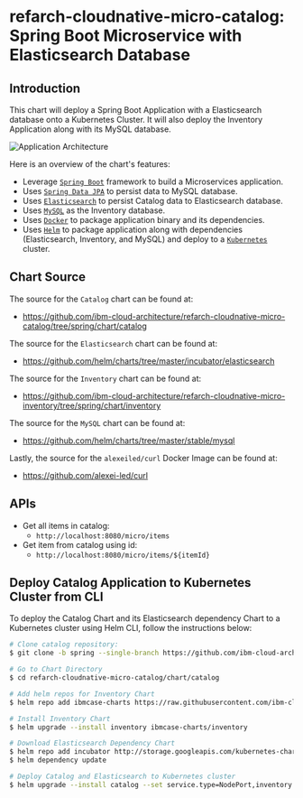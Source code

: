 # refarch-cloudnative-micro-catalog: Spring Boot Microservice with Elasticsearch Database

## Introduction
This chart will deploy a Spring Boot Application with a Elasticsearch database onto a Kubernetes Cluster. It will also deploy the Inventory Application along with its MySQL database.

![Application Architecture](https://raw.githubusercontent.com/ibm-cloud-architecture/refarch-cloudnative-micro-catalog/spring/static/catalog.png?raw=true)

Here is an overview of the chart's features:
- Leverage [`Spring Boot`](https://projects.spring.io/spring-boot/) framework to build a Microservices application.
- Uses [`Spring Data JPA`](https://www.elastic.co/products/elasticsearch) to persist data to MySQL database.
- Uses [`Elasticsearch`](https://www.elastic.co/products/elasticsearch) to persist Catalog data to Elasticsearch database.
- Uses [`MySQL`](https://www.mysql.com/) as the Inventory database.
- Uses [`Docker`](https://docs.docker.com/) to package application binary and its dependencies.
- Uses [`Helm`](https://helm.sh/) to package application along with dependencies (Elasticsearch, Inventory, and MySQL) and deploy to a [`Kubernetes`](https://kubernetes.io/) cluster.

## Chart Source
The source for the `Catalog` chart can be found at:
* https://github.com/ibm-cloud-architecture/refarch-cloudnative-micro-catalog/tree/spring/chart/catalog

The source for the `Elasticsearch` chart can be found at:
* https://github.com/helm/charts/tree/master/incubator/elasticsearch

The source for the `Inventory` chart can be found at:
* https://github.com/ibm-cloud-architecture/refarch-cloudnative-micro-inventory/tree/spring/chart/inventory

The source for the `MySQL` chart can be found at:
* https://github.com/helm/charts/tree/master/stable/mysql

Lastly, the source for the `alexeiled/curl` Docker Image can be found at:
* https://github.com/alexei-led/curl

## APIs
* Get all items in catalog:
    + `http://localhost:8080/micro/items`
* Get item from catalog using id:
    + `http://localhost:8080/micro/items/${itemId}`

## Deploy Catalog Application to Kubernetes Cluster from CLI
To deploy the Catalog Chart and its Elasticsearch dependency Chart to a Kubernetes cluster using Helm CLI, follow the instructions below:
```bash
# Clone catalog repository:
$ git clone -b spring --single-branch https://github.com/ibm-cloud-architecture/refarch-cloudnative-micro-catalog.git

# Go to Chart Directory
$ cd refarch-cloudnative-micro-catalog/chart/catalog

# Add helm repos for Inventory Chart
$ helm repo add ibmcase-charts https://raw.githubusercontent.com/ibm-cloud-architecture/refarch-cloudnative-kubernetes/spring/docs/charts

# Install Inventory Chart
$ helm upgrade --install inventory ibmcase-charts/inventory

# Download Elasticsearch Dependency Chart
$ helm repo add incubator http://storage.googleapis.com/kubernetes-charts-incubator
$ helm dependency update

# Deploy Catalog and Elasticsearch to Kubernetes cluster
$ helm upgrade --install catalog --set service.type=NodePort,inventory.url=http://inventory-inventory:8080 .
```
